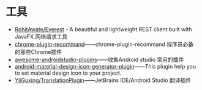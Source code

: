 # 工具
 * [RohitAwate/Everest](https://github.com/RohitAwate/Everest) - A beautiful and lightweight REST client built with JavaFX.网络请求工具
 * [chrome-plugin-recommand](https://github.com/jiang111/chrome-plugin-recommand)——chrome-plugin-recommand 程序员必备的那些Chrome插件
 * [awesome-androidstudio-plugins](https://github.com/jiang111/awesome-androidstudio-plugins)——收集Android studio 常用的插件
 * [android-material-design-icon-generator-plugin](https://github.com/konifar/android-material-design-icon-generator-plugin)——This plugin help you to set material design icon to your project.
 * [YiiGuxing/TranslationPlugin](https://github.com/YiiGuxing/TranslationPlugin)——JetBrains IDE/Android Studio 翻译插件
